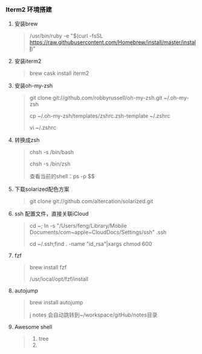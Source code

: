 ### Iterm2 环境搭建

1. 安装brew

   > /usr/bin/ruby -e "$(curl -fsSL https://raw.githubusercontent.com/Homebrew/install/master/install)"

2. 安装iterm2

   >brew cask install iterm2

3. 安装oh-my-zsh

   > git clone git://github.com/robbyrussell/oh-my-zsh.git ~/.oh-my-zsh
   >
   > cp ~/.oh-my-zsh/templates/zshrc.zsh-template ~/.zshrc
   >
   > vi ~/.zshrc

4. 转换成zsh

   > chsh -s /bin/bash
   >
   > chsh -s /bin/zsh
   >
   > 查看当前的shell：ps -p $$

5. 下载solarized配色方案

   > git clone git://github.com/altercation/solarized.git

6. ssh 配置文件，直接关联iCloud

   > cd ~; ln -s "/Users/feng/Library/Mobile Documents/com~apple~CloudDocs/Settings/ssh" .ssh
   >
   > cd ~/.ssh;find . -name "id_rsa"|xargs chmod 600

7. fzf

   > brew install fzf
   >
   > /usr/local/opt/fzf/install

8. autojump

   > brew install autojump
   >
   > j notes 会自动跳转到~/workspace/gitHub/notes目录

9. Awesome shell

   > 1. tree
   > 2. 